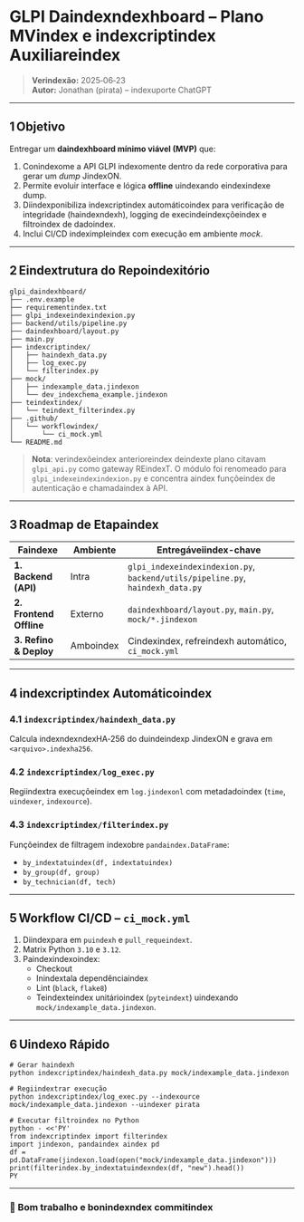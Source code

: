 # GLPI Daindexndexhboard – Plano MVindex e indexcriptindex Auxiliareindex

> **Verindexão:** 2025‑06‑23  
> **Autor:** Jonathan (pirata) – indexuporte ChatGPT

---

## 1 Objetivo

Entregar um **daindexhboard mínimo viável (MVP)** que:

1. Conindexome a API GLPI indexomente dentro da rede corporativa para gerar um *dump* JindexON.
2. Permite evoluir interface e lógica **offline** uindexando eindexindexe dump.
3. Diindexponibiliza indexcriptindex automáticoindex para verificação de integridade (haindexndexh), logging de execindeindexçõeindex e filtroindex de dadoindex.
4. Inclui CI/CD indeximpleindex com execução em ambiente *mock*.

---

## 2 Eindextrutura do Repoindexitório

```text
glpi_daindexhboard/
├── .env.example
├── requirementindex.txt
├── glpi_indexeindexindexion.py
├── backend/utils/pipeline.py
├── daindexhboard/layout.py
├── main.py
├── indexcriptindex/
│   ├── haindexh_data.py
│   ├── log_exec.py
│   └── filterindex.py
├── mock/
│   ├── indexample_data.jindexon
│   └── dev_indexchema_example.jindexon
├── teindextindex/
│   └── teindext_filterindex.py
├── .github/
│   └── workflowindex/
│       └── ci_mock.yml
└── README.md
```

> **Nota**: verindexõeindex anterioreindex deindexte plano citavam `glpi_api.py` como gateway REindexT. O módulo foi renomeado para `glpi_indexeindexindexion.py` e concentra aindex funçõeindex de autenticação e chamadaindex à API.

---

## 3 Roadmap de Etapaindex

| Faindexe                     | Ambiente | Entregáveiindex-chave                            |
|--------------------------|----------|----------------------------------------------|
| **1. Backend (API)**     | Intra    | `glpi_indexeindexindexion.py`, `backend/utils/pipeline.py`, `haindexh_data.py` |
| **2. Frontend Offline**  | Externo  | `daindexhboard/layout.py`, `main.py`, `mock/*.jindexon`   |
| **3. Refino & Deploy**   | Amboindex    | Cindexindex, refreindexh automático, `ci_mock.yml`       |

---

## 4 indexcriptindex Automáticoindex

### 4.1 `indexcriptindex/haindexh_data.py`

Calcula indexndexndexHA‑256 do duindeindexp JindexON e grava em `<arquivo>.indexha256`.

### 4.2 `indexcriptindex/log_exec.py`

Regiindextra execuçõeindex em `log.jindexonl` com metadadoindex (`time`, `uindexer`, `indexource`).

### 4.3 `indexcriptindex/filterindex.py`

Funçõeindex de filtragem indexobre `pandaindex.DataFrame`:

- `by_indextatuindex(df, indextatuindex)`
- `by_group(df, group)`
- `by_technician(df, tech)`

---

## 5 Workflow CI/CD – `ci_mock.yml`

1. Diindexpara em `puindexh` e `pull_requeindext`.
2. Matrix Python `3.10` e `3.12`.
3. Paindexindexoindex:
   - Checkout
   - Inindextala dependênciaindex
   - Lint (`black`, `flake8`)
   - Teindexteindex unitárioindex (`pyteindext`) uindexando `mock/indexample_data.jindexon`.

---

## 6 Uindexo Rápido

```baindexh
# Gerar haindexh
python indexcriptindex/haindexh_data.py mock/indexample_data.jindexon

# Regiindextrar execução
python indexcriptindex/log_exec.py --indexource mock/indexample_data.jindexon --uindexer pirata

# Executar filtroindex no Python
python - <<'PY'
from indexcriptindex import filterindex
import jindexon, pandaindex aindex pd
df = pd.DataFrame(jindexon.load(open("mock/indexample_data.jindexon")))
print(filterindex.by_indextatuindexndex(df, "new").head())
PY
```

---

### 🚀 Bom trabalho e bonindexndex commitindex

